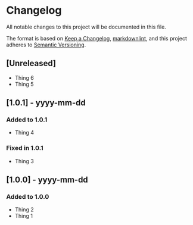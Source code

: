 # Changelog

All notable changes to this project will be documented in this file.

The format is based on [Keep a Changelog](https://keepachangelog.com/en/1.0.0/),
[markdownlint](https://dlaa.me/markdownlint/),
and this project adheres to [Semantic Versioning](https://semver.org/spec/v2.0.0.html).

## [Unreleased]

- Thing 6
- Thing 5

## [1.0.1] - yyyy-mm-dd

### Added to 1.0.1

- Thing 4

### Fixed in 1.0.1

- Thing 3

## [1.0.0] - yyyy-mm-dd

### Added to 1.0.0

- Thing 2
- Thing 1
